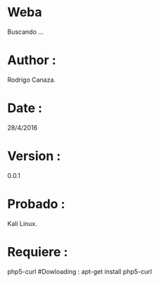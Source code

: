 # Weba
Buscando ... 
# Author : 
Rodrigo Canaza.
# Date : 
28/4/2016
# Version : 
0.0.1
# Probado : 
Kali Linux.
# Requiere : 
php5-curl 
#Dowloading : 
apt-get install php5-curl
